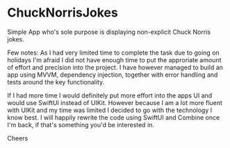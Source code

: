 # ChuckNorrisJokes

Simple App who's sole purpose is displaying non-explicit Chuck Norris jokes.

Few notes:
As I had very limited time to complete the task due to going on holidays I'm afraid I did not have enough time to put the approriate amount of effort and precision into the project. 
I have however managed to build an app using MVVM, dependency injection, together with error handling and tests around the key functionality.

If I had more time I would definitely put more effort into the apps UI and would use SwiftUI instead of UIKit. 
However because I am a lot more fluent with UIKit and my time was limited I decided to go with the technology I know best.
I will happily rewrite the code using SwiftUI and Combine once I'm back, if that's something you'd be interested in.

Cheers
